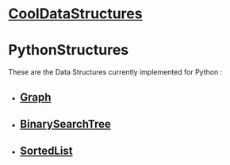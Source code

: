 # [__CoolDataStructures__](../) <!-- [__CoolDataStructures__](../README.md) --> #
# PythonStructures #

These are the Data Structures currently implemented for Python :

- ## [Graph](Graph/) <!-- [Graph](Graph/README.md) --> ##
- ## [BinarySearchTree](BinarySearchTree/) <!-- [BinarySearchTree](BinarySearchTree/README.md) --> ##
- ## [SortedList](SortedList/) <!-- [SortedList](SortedList/README.md) --> ##